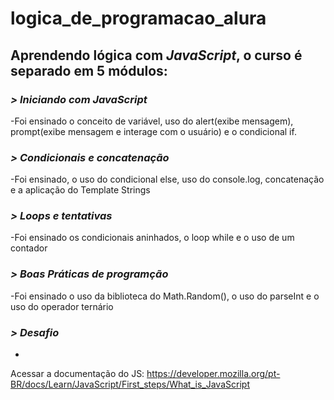 # logica_de_programacao_alura
## Aprendendo lógica com *JavaScript*, o curso é separado em 5 módulos:
### *> Iniciando com JavaScript*
-Foi ensinado o conceito de variável, uso do alert(exibe mensagem), prompt(exibe mensagem e interage com o usuário) e o condicional if.
### *> Condicionais e concatenação*
-Foi ensinado, o uso do condicional else, uso do console.log, concatenação e a aplicação do Template Strings
### *> Loops e tentativas*
-Foi ensinado os condicionais aninhados, o loop while e o uso de um contador
### *> Boas Práticas de programção*
-Foi ensinado o uso da biblioteca do Math.Random(), o uso do parseInt e o uso do operador ternário
### *> Desafio*
-

Acessar a documentação do JS: https://developer.mozilla.org/pt-BR/docs/Learn/JavaScript/First_steps/What_is_JavaScript